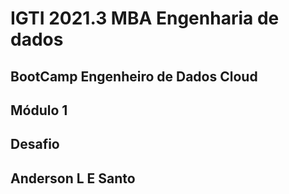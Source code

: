 # IGTI 2021.3 MBA Engenharia de dados
## BootCamp Engenheiro de Dados Cloud
## Módulo 1
## Desafio 
## Anderson L E Santo